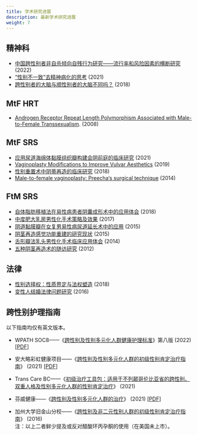 ```yaml
---
title: 学术研究进展
description: 最新学术研究进展
weight: 7
---
```


## 精神科

- [中国跨性别者非自杀倾向自残行为研究——流行率和风险因素的横断研究](https://pdf.hanspub.org/AP20220100000_27859661.pdf) (2022)
- [“性别不一致”去精神病化的思考](https://yizhe.dmu.edu.cn/article/doi/10.12014/j.issn.1002-0772.2021.11.10) (2021)
- [跨性别者的大脑与顺性别者的大脑不同吗？](https://www.the-scientist.com/features/are-the-brains-of-transgender-people-different-from-those-of-cisgender-people-30027) (2018)

## MtF HRT

- [Androgen Receptor Repeat Length Polymorphism Associated with Male-to-Female Transsexualism](https://doi.org/10.1016/j.biopsych.2008.08.033). (2008)

## MtF SRS

- [应用尿道海绵体黏膜组织瓣构建会阴前庭的临床研究](https://doi.org/10.15909/j.cnki.cn61-1347/r.004496) (2021)
- [Vaginoplasty Modifications to Improve Vulvar Aesthetics](https://doi.org/10.1016/j.ucl.2019.07.008) (2019)
- [性别重置术中阴蒂再造的临床研究](http://www.cqvip.com/qk/90129x/201811/676785759.html) (2018)
- [Male-to-female vaginoplasty: Preecha‘s surgical technique](https://doi.org/10.3109/2000656X.2014.967253) (2014)

## FtM SRS

- [自体脂肪移植法在易性病患者阴囊成形术中的应用体会](http://www.cqvip.com/qk/90129x/201811/676785755.html) (2018)
- [中度肥大乳房男性化手术策略及效果](http://www.cqvip.com/qk/90129x/201706/7000240973.html) (2017)
- [阴道黏膜瓣在女复男易性病尿道延长术中的应用](http://www.cqvip.com/qk/90129a/201509/665042057.html) (2015)
- [阴茎再造感觉功能重建的研究现状](https://doi.org/10.3969/j.issn.1673-7040.2015.01.020) (2015)
- [舌形瓣法乳头男性化手术临床应用体会](http://www.cqvip.com/qk/90129a/201421/663523324.html) (2014)
- [五种阴茎再造术的随访研究](https://doi.org/10.3969/j.issn.1673-7040.2012.09.008) (2012)

## 法律

- [性别选择权：性质界定与法权塑造](https://doi.org/10.16164/j.cnki.22-1062/c.2018.02.002) (2018)
- [变性人结婚法律问题研究](https://cdmd.cnki.com.cn/Article/CDMD-10542-1016092833.htm) (2016)

## 跨性别护理指南

以下指南均仅有英文版本。

- WPATH SOC8——《[跨性别及性别多元化人群健康护理标准](https://www.wpath.org/publications/soc)》第八版 (2022) \[[PDF](https://www.tandfonline.com/doi/pdf/10.1080/26895269.2022.2100644)]
- 安大略彩虹健康项目——《[跨性别及性别多元化人群的初级性别肯定治疗指南](https://www.rainbowhealthontario.ca/product/4th-edition-sherbournes-guidelines-for-gender-affirming-primary-care-with-trans-and-non-binary-patients/)》 (2021) \[[PDF](https://rainbowhealth.wpenginepowered.com/wp-content/uploads/2021/06/Guidelines-FINAL-4TH-EDITION-c.pdf)]
- Trans Care BC——《[初级治疗工具包：适用于不列颠哥伦比亚省的跨性别、双重人格及性别多元化人群的性别肯定治疗](http://www.phsa.ca/transcarebc/Documents/HealthProf/Primary-Care-Toolkit.pdf)》 (2021)

- 芬威健康——《[跨性别及性别多元化人群的治疗](https://www.lgbtqiahealtheducation.org/publication/medical-care-of-trans-and-gender-diverse-adults-2021/)》 (2021) \[[PDF](https://www.lgbtqiahealtheducation.org/wp-content/uploads/2021/07/Medical-Care-of-Trans-and-Gender-Diverse-Adults-Spring-2021.pdf)]
- 加州大学旧金山分校——《[跨性别及非二元性别人群的初级性别肯定治疗指南](https://transcare.ucsf.edu/guidelines)》 (2016) \
  注：以上二者鲜少提及或反对醋酸环丙孕酮的使用（在美国未上市）。
